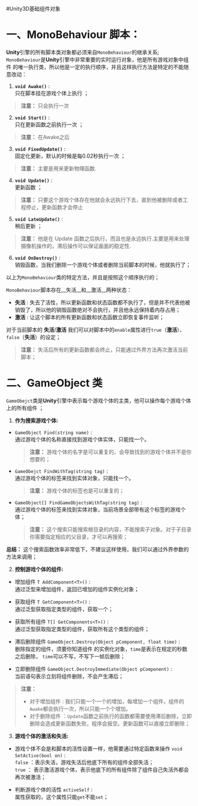 #Unity3D基础组件对象

一、**MonoBehaviour** 脚本：
=================================
**Unity**引擎的所有脚本类对象都必须来自`MonoBehaviour`的继承关系;
`MonoBehaviour`是**Unity**引擎中非常重要的实时运行对象，他是所有游戏对象中组件 的唯一执行类，所以他是一定的执行顺序，并且这样执行方法是特定的不能随意改动：

1. **`void Awake()`** : <br/>
  只在脚本挂在游戏个体上执行 ；
  >__注意：__ 只会执行一次

2. **`void Start()`** : <br/>
  只在更新函数之前执行一次 ；
  >__注意：__ 在Awake之后

3. **`void FixedUpdate()`** : <br/>
  固定化更新，默认的时候是每0.02秒执行一次 ；
  >__注意：__ 主要是用来更新物理函数.

4. **`void Update()`** : <br/>
  更新函数 ；
  >__注意：__ 只要这个游戏个体存在他就会永远执行下去，直到他被删除或者工程停止，更新函数才会停止

5. **`void LateUpdate()`** : <br/>
  稍后更新 ；
  >__注意：__ 他是在 Update 函数之后执行，而且也是永远执行.主要是用来处理摄像机操作的，滞后操作可以保证画面的稳定性.

6. **`void OnDestroy()`** : <br/>
  销毁函数，当我们删除一个游戏个体或者删除当前脚本的时候，他就执行了；

以上为`MonoBehaviour`类的特定方法，并且是按照这个顺序执行的；

`MonoBehaviour`脚本存在__失活__和__激活__两种状态：
* __失活__ : 失去了活性，所以更新函数和状态函数都不执行了，但是并不代表他被销毁了，所以他的销毁函数绝对不会执行，并且他永远保持着内存占用；
* __激活__ : 让这个脚本的所有更新函数和状态函数立即恢复事件监听；

对于当前脚本的 __失活__/__激活__ 我们可以对脚本中的`enable`属性进行`true`（__激活__）、`false`（__失活__）的设定；
>__注意：__ 失活后所有的更新函数都会终止，只能通过外界方法再次激活当前脚本；

二、**GameObject** 类
==================================
`GameObejct`类是**Unity**引擎中表示每个游戏个体的主类，他可以操作每个游戏个体上的所有组件 ；

1. __作为搜索游戏个体:__

  * `GameObject Find(string name)` : <br/>
    通过游戏个体的名称直接找到游戏个体实体，只能找一个。
    >__注意：__ 游戏个体的名字是可以重复的，会导致找到的游戏个体并不是你想要的；

  * `GameObejct FindWithTag(string tag)` : <br/>
    通过游戏个体的标签来找到实体对象，只能找一个。 
    >__注意：__ 游戏个体的标签也是可以重复的；

  * `GameObject[] FindGameObjectsWithTag(string tag)` : <br/>
    通过游戏个体的标签来找到实体对象，当前场景全部带有这个标签的游戏个体；
    >__注意：__ 这个搜索只能搜索根目录的内容，不能搜索子对象。对于子目录你需要指定相应的父目录，才可以再搜索；

  __总结：__ 这个搜索函数效率非常低下，不建议这样使用，我们可以通过外界参数的方法来调用；

2. __控制游戏个体的组件:__

  * 增加组件 `T AddComponent<T>()` : <br/>
    通过泛型来增加组件，返回已增加的组件实例化对象；

  * 获取组件 `T GetComponent<T>()` : <br/> 
    通过泛型获取指定类型的组件，获取一个；

  * 获取所有组件 `T[] GetComponents<T>()` : <br/>
    通过泛型获取指定类型的组件，获取所有这个类型的组件；

  * 滞后删除组件 `GameObject.Destroy(Object pComponent, float time)` : <br/>
    删除指定的组件，须要你知道组件 的实例化对象，`time`是表示在规定的秒数之后删除， `time`可以不写，不写下一帧后删除；

  * 立即删除组件 `GameObject.DestroyImmediate(Object pComponent)` : <br/>
    当前语句表示立刻将组件删除，不会产生滞后；

  >__注意：__ <br/>
  >  * 对于增加组件 : 我们只能一个一个的增加，每增加一个组件，组件的`Awake`都会执行一次，所以只能一个个增加。
  >  * 对于删除组件 ：`Update`函数之前执行的函数都需要使用滞后删除，立即删除会造成更新函数失败，程序会报空。更新函数可以直接立即删除；

3. __游戏个体的激活和失活:__

  * 游戏个体不会是和脚本的活性设置一样，他需要通过特定函数来操作
  `void SetActive(bool on)` :<br/>
    `false` ：表示失活，游戏失活后他底下所有的组件全部失活；<br/>
    `true` ： 表示激活游戏个体，表示他底下的所有组件除了组件自己失活外都会再次被激活；

  * 判断游戏个体的活性 
  `activeSelf` : <br/>
    属性获取的，这个属性只能`get`不能`set`；



